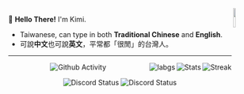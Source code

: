 <img align="right" width="10%" src="https://s3.getstickerpack.com/storage/uploads/sticker-pack/hutao/sticker_6.png?6baaddef7714bd996775ff3b50fa7bee&d=200x200">

:wave: **Hello There!** I'm Kimi.
- Taiwanese, can type in both **Traditional Chinese** and **English**.
- 可說**中文**也可說**英文**，平常都「很閒」的台灣人。
---
</p>
  <img align="right" src="https://github-readme-streak-stats.herokuapp.com/?user=Kimi898246&theme=dracula" alt="Streak" />
  <img align="right"  src="https://github-readme-stats.vercel.app/api?username=Kimi898246&count_private=true&show_icons=true&line_height=20&show_icons=true&theme=dracula" alt="Stats" />
  <img align="right" src="https://github-readme-stats.vercel.app/api/top-langs/?username=Kimi898246&layout=compact&langs_count=8&card_width=445&show_icons=true&theme=dracula" alt="labgs" />
</p>

</p>
<p align="center">
 <img src="https://activity-graph.herokuapp.com/graph?username=Kimi898246&theme=rogue" align="center" alt="Github Activity" />
</p>

</p>
<p align="center">
    <img src="https://lanyard.cnrad.dev/api/325290687698567168" alt="Discord Status"> <!--kimi-->
    <img src="https://lanyard.cnrad.dev/api/252090676068614145" alt="Discord Status"> <!--magi-->
</p>



